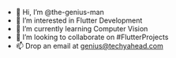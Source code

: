 - 👋 Hi, I’m @the-genius-man
- 👀 I’m interested in Flutter Development
- 🌱 I’m currently learning Computer Vision
- 💞️ I’m looking to collaborate on #FlutterProjects
- 📫 Drop an email at genius@techyahead.com

<!---
the-genius-man/the-genius-man is a ✨ special ✨ repository because its `README.md` (this file) appears on your GitHub profile.
You can click the Preview link to take a look at your changes.
--->
